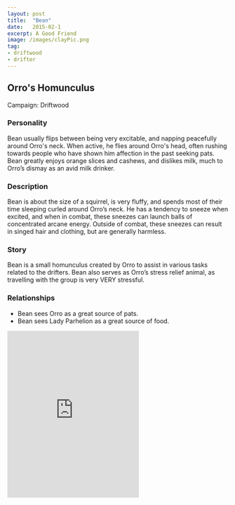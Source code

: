 ```yaml
---
layout: post
title:  "Bean"
date:   2015-02-1
excerpt: A Good Friend
image: /images/clayPic.png
tag:
- driftwood
- drifter 
---
```


## Orro's Homunculus

Campaign: Driftwood

### Personality
Bean usually flips between being very excitable, and napping peacefully around Orro's neck. When active, he flies around Orro's head, often rushing towards people who have shown him affection in the past seeking pats. Bean greatly enjoys orange slices and cashews, and dislikes milk, much to Orro’s dismay as an avid milk drinker.

### Description
Bean is about the size of a squirrel, is very fluffy, and spends most of their time sleeping curled around Orro’s neck. He has a tendency to sneeze when excited, and when in combat, these sneezes can launch balls of concentrated arcane energy. Outside of combat, these sneezes can result in singed hair and clothing, but are generally harmless.

### Story

Bean is a small homunculus created by Orro to assist in various tasks related to the drifters. Bean also serves as Orro’s stress relief animal, as travelling with the group is very VERY stressful.

### Relationships

 - Bean sees Orro as a great source of pats.
 - Bean sees Lady Parhelion as a great source of food.


<iframe src="https://open.spotify.com/embed/playlist/3LqvvvJvmT9kRIp6aydc5i" width="300" height="380" frameborder="0" allowtransparency="true" allow="encrypted-media"></iframe>
